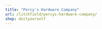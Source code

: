 ```yaml
---
title: "Percy's Hardware Company"
url: /litchfield/percys-hardware-company/
shop: doityourself
---
```

